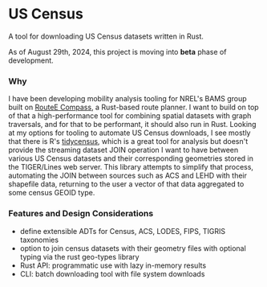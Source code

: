 # US Census
A tool for downloading US Census datasets written in Rust. 

As of August 29th, 2024, this project is moving into **beta** phase of development.

### Why

I have been developing mobility analysis tooling for NREL's BAMS group built on [RouteE Compass](github.com/NREL/routee-compass), a Rust-based route planner. I want to build on top of that a high-performance tool for combining spatial datasets with graph traversals, and for that to be performant, it should also run in Rust. Looking at my options for tooling to automate US Census downloads, I see mostly that there is R's [tidycensus](), which is a great tool for analysis but doesn't provide the streaming dataset JOIN operation I want to have between various US Census datasets and their corresponding geometries stored in the TIGER/Lines web server. This library attempts to simplify that process, automating the JOIN between sources such as ACS and LEHD with their shapefile data, returning to the user a vector of that data aggregated to some census GEOID type.

### Features and Design Considerations

- define extensible ADTs for Census, ACS, LODES, FIPS, TIGRIS taxonomies
- option to join census datasets with their geometry files with optional typing via the rust geo-types library
- Rust API: programmatic use with lazy in-memory results 
- CLI: batch downloading tool with file system downloads

